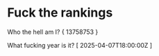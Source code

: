 # Fuck the rankings

Who the hell am I?
{ 13758753 }

What fucking year is it?
[ 2025-04-07T18:00:00Z ]

